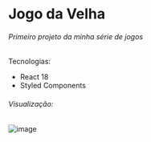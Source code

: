 # Jogo da Velha
###### Primeiro projeto da minha série de jogos

Tecnologias:
- React 18
- Styled Components

###### Visualização:
![image](https://github.com/BrunoSilvestre00/jogo-da-velha/assets/84099464/0ba98a7d-c4a6-44e3-aed1-5b5ff173388a)
